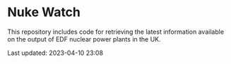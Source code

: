 # Nuke Watch

This repository includes code for retrieving the latest information available on the output of EDF nuclear power plants in the UK.

Last updated: 2023-04-10 23:08